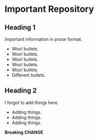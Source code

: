 Important Repository
====================


Heading 1
---------

Important information in prose format.

* Woo! bullets.
* Woo! bullets.
* Woo! bullets.
* Woo! bullets.
* Woo! bullets.
* Different bullets.

Heading 2
---------

I forgot to add things here.

* Adding things.
* Adding things.
* Adding things.

****Breaking CHANGE****
